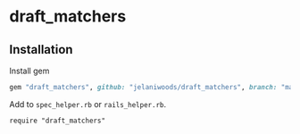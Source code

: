 # draft_matchers

## Installation

Install gem
```rb
gem "draft_matchers", github: "jelaniwoods/draft_matchers", branch: "main"
```
Add to `spec_helper.rb` or `rails_helper.rb`.
```
require "draft_matchers"
```

